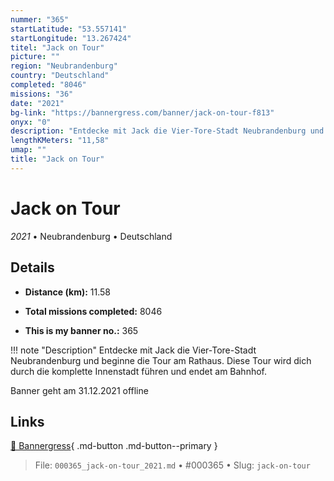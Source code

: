 ```yaml
---
nummer: "365"
startLatitude: "53.557141"
startLongitude: "13.267424"
titel: "Jack on Tour"
picture: ""
region: "Neubrandenburg"
country: "Deutschland"
completed: "8046"
missions: "36"
date: "2021"
bg-link: "https://bannergress.com/banner/jack-on-tour-f813"
onyx: "0"
description: "Entdecke mit Jack die Vier-Tore-Stadt Neubrandenburg und beginne die Tour am Rathaus. Diese Tour wird dich durch die komplette Innenstadt führen und endet am Bahnhof.\n\nBanner geht am 31.12.2021 offline"
lengthKMeters: "11,58"
umap: ""
title: "Jack on Tour"
---
```

# Jack on Tour

*2021* • Neubrandenburg • Deutschland



## Details
- **Distance (km):** 11.58

- **Total missions completed:** 8046
- **This is my banner no.:** 365


!!! note "Description"
    Entdecke mit Jack die Vier-Tore-Stadt Neubrandenburg und beginne die Tour am Rathaus. Diese Tour wird dich durch die komplette Innenstadt führen und endet am Bahnhof.

Banner geht am 31.12.2021 offline



## Links
[🔗 Bannergress](https://bannergress.com/banner/jack-on-tour-f813){ .md-button .md-button--primary }



> File: `000365_jack-on-tour_2021.md` • #000365 • Slug: `jack-on-tour`
